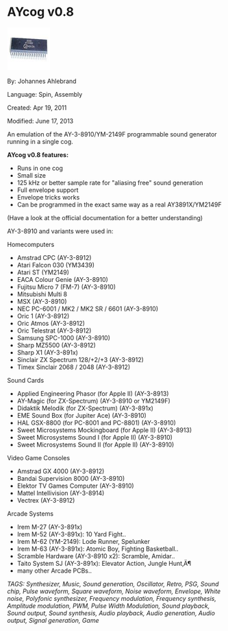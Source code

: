 # AYcog v0.8

![icsay38910.jpg](icsay38910.jpg)

By: Johannes Ahlebrand

Language: Spin, Assembly

Created: Apr 19, 2011

Modified: June 17, 2013

An emulation of the AY-3-8910/YM-2149F programmable sound generator running in a single cog.

**AYcog v0.8 features:**

*   Runs in one cog
*   Small size
*   125 kHz or better sample rate for "aliasing free" sound generation
*   Full envelope support
*   Envelope tricks works 
*   Can be programmed in the exact same way as a real AY3891X/YM2149F 

(Have a look at the official documentation for a better understanding)

AY-3-8910 and variants were used in:

Homecomputers

*   Amstrad CPC (AY-3-8912)
*   Atari Falcon 030 (YM3439)
*   Atari ST (YM2149)
*   EACA Colour Genie (AY-3-8910)
*   Fujitsu Micro 7 (FM-7) (AY-3-8910)
*   Mitsubishi Multi 8
*   MSX (AY-3-8910)
*   NEC PC-6001 / MK2 / MK2 SR / 6601 (AY-3-8910)
*   Oric 1 (AY-3-8912)
*   Oric Atmos (AY-3-8912)
*   Oric Telestrat (AY-3-8912)
*   Samsung SPC-1000 (AY-3-8910)
*   Sharp MZ5500 (AY-3-8912)
*   Sharp X1 (AY-3-891x)
*   Sinclair ZX Spectrum 128/+2/+3 (AY-3-8912)
*   Timex Sinclair 2068 / 2048 (AY-3-8912)

Sound Cards

*   Applied Engineering Phasor (for Apple II) (AY-3-8913)
*   AY-Magic (for ZX-Spectrum) (AY-3-8910 or YM2149F)
*   Didaktik Melodik (for ZX-Spectrum) (AY-3-891x)
*   EME Sound Box (for Jupiter Ace) (AY-3-8910)
*   HAL GSX-8800 (for PC-8001 and PC-8801) (AY-3-8910)
*   Sweet Microsystems Mockingboard (for Apple II) (AY-3-8913)
*   Sweet Microsystems Sound I (for Apple II) (AY-3-8910)
*   Sweet Microsystems Sound II (for Apple II) (AY-3-8910)

Video Game Consoles

*   Amstrad GX 4000 (AY-3-8912)
*   Bandai Supervision 8000 (AY-3-8910)
*   Elektor TV Games Computer (AY-3-8910)
*   Mattel Intellivision (AY-3-8914)
*   Vectrex (AY-3-8912)

Arcade Systems

*   Irem M-27 (AY-3-891x)
*   Irem M-52 (AY-3-891x): 10 Yard Fight..
*   Irem M-62 (YM-2149): Lode Runner, Spelunker
*   Irem M-63 (AY-3-891x): Atomic Boy, Fighting Basketball..
*   Scramble Hardware (AY-3-8910 x2): Scramble, Amidar..
*   Taito System SJ (AY-3-891x): Elevator Action, Jungle Hunt‚Ä¶
*   many other Arcade PCBs..

_TAGS: Synthesizer, Music, Sound generation, Oscillator, Retro, PSG, Sound chip, Pulse waveform, Square waveform, Noise waveform, Envelope, White noise, Polyfonic synthesizer, Frequency modulation, Frequency synthesis, Amplitude modulation, PWM, Pulse Width Modulation, Sound playback, Sound output, Sound synthesis, Audio playback, Audio generation, Audio output, Signal generation, Game_
